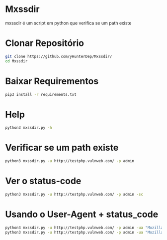 # Mxssdir
mxssdir é um script em python que verifica se um path existe

# Clonar Repositório
```sh
git clone https://github.com/yHunterDep/Mxssdir/
cd Mxssdir
```

# Baixar Requirementos
```sh
pip3 install -r requirements.txt
```
# Help
```sh
python3 mxssdir.py -h
```

# Verificar se um path existe
```sh
python3 mxssdir.py -u http://testphp.vulnweb.com/ -p admin
```

# Ver o status-code
```sh
python3 mxssdir.py -u http://testphp.vulnweb.com/ -p admin -sc
```

# Usando o User-Agent + status_code
```sh
python3 mxssdir.py -u http://testphp.vulnweb.com/ -p admin -ua "Mozilla/5.0 (Windows NT 10.0; Win64; x64) AppleWebKit/537.36 (KHTML, like Gecko) Chrome/121.0.0.0 Safari/537.36"
python3 mxssdir.py -u http://testphp.vulnweb.com/ -p admin -ua "Mozilla/5.0 (Windows NT 10.0; Win64; x64) AppleWebKit/537.36 (KHTML, like Gecko) Chrome/121.0.0.0 Safari/537.36" -sc
```
